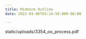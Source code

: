 ```yaml
---
title: Midterm Outline
date: 2022-03-06T03:14:59.000-06:00

---
```

static/uploads/3354_oo_process.pdf